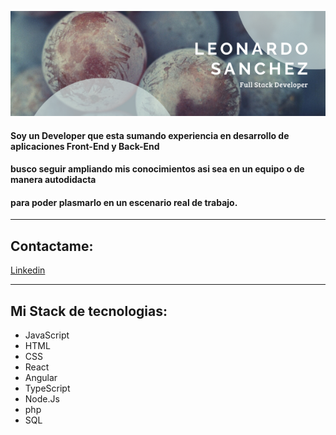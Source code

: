 ![Hola, mi nombre es Leonardo Sánchez y soy FullStack Developer](https://github.com/Leonardo200298/Leonardo200298/blob/main/src/Leonardosanchez.png)

#### Soy un Developer que esta sumando experiencia en desarrollo de aplicaciones Front-End y Back-End
#### busco seguir ampliando mis conocimientos asi sea en un equipo o de manera autodidacta 
#### para poder plasmarlo en un escenario real de trabajo.

---

## Contactame:

[Linkedin](https://www.linkedin.com/in/leonardo-s%C3%A1nchez-603648210/)

---

## Mi Stack de tecnologias:

- JavaScript
- HTML
- CSS
- React
- Angular 
- TypeScript
- Node.Js
- php 
- SQL 


